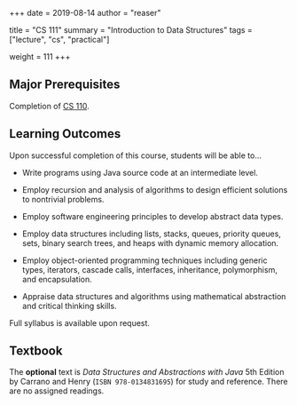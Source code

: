 +++
date = 2019-08-14
author = "reaser"

title = "CS 111"
summary = "Introduction to Data Structures"
tags = ["lecture", "cs", "practical"]

weight = 111
+++

## Major Prerequisites

Completion of [CS 110](../cs110).

## Learning Outcomes

Upon successful completion of this course, students will be able to...

+ Write programs using Java source code at an intermediate level.

+ Employ recursion and analysis of algorithms to design efficient solutions to nontrivial problems.

+ Employ software engineering principles to develop abstract data types.

+ Employ data structures including lists, stacks, queues, priority queues, sets, binary search trees, and heaps with dynamic memory allocation.

+ Employ object-oriented programming techniques including generic types, iterators, cascade calls, interfaces, inheritance, polymorphism, and encapsulation.

+ Appraise data structures and algorithms using mathematical abstraction and critical thinking skills.

Full syllabus is available upon request.

## Textbook

The **optional** text is _Data Structures and Abstractions with Java_ 5th Edition by Carrano and Henry (`ISBN 978-0134831695`) for study and reference. There are no assigned readings.

